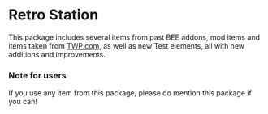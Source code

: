 # Retro Station
This package includes several items from past BEE addons, mod items and items taken from [TWP.com](https://thinking.withportals.com), as well as new Test elements, all with new additions and improvements.

### Note for users
If you use any item from this package, please do mention this package if you can!
